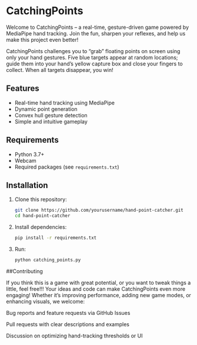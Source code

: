 # CatchingPoints
Welcome to CatchingPoints – a real-time, gesture-driven game powered by MediaPipe hand tracking. Join the fun, sharpen your reflexes, and help us make this project even better!

CatchingPoints challenges you to “grab” floating points on screen using only your hand gestures. Five blue targets appear at random locations; guide them into your hand’s yellow capture box and close your fingers to collect. When all targets disappear, you win!

## Features
- Real-time hand tracking using MediaPipe
- Dynamic point generation
- Convex hull gesture detection
- Simple and intuitive gameplay

## Requirements
- Python 3.7+
- Webcam
- Required packages (see `requirements.txt`)

## Installation
1. Clone this repository:
   ```bash
   git clone https://github.com/yourusername/hand-point-catcher.git
   cd hand-point-catcher
   ```
2. Install dependencies:
    ```bash
    pip install -r requirements.txt
    ```
3. Run:
    ```bash
    python catching_points.py
    ```

##Contributing

If you think this is a game with great potential, or you want to tweak things a little, feel free!!! Your ideas and code can make CatchingPoints even more engaging! Whether it’s improving performance, adding new game modes, or enhancing visuals, we welcome:

Bug reports and feature requests via GitHub Issues

Pull requests with clear descriptions and examples

Discussion on optimizing hand-tracking thresholds or UI